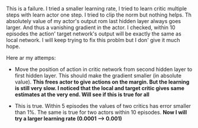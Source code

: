 This is a failure. I tried a smaller learning rate, I tried to learn critic multiple steps with learn actor one step. I tried to clip the norm but nothing helps. Th absolutely value of my actor's output rom last hidden layer always goes larger. And thus a vanishing gradient in the actor. I checked, within 10 episodes the action' target network's output will be exactly the same as local network. I will keep trying to fix this problm but I don' give it much hope.

Here ar my attemps:
  * Move the position of action in critic network from second hidden layer to first hidden layer. This should make the gradient smaller (in absolute value). **This frees actor to give actions on the margin. But the learning is still very slow. I noticed that the local and target critic gives same estimates at the very end. Will see if this is true for all**
  
  * This is true. Within 5 episodes the values of two critics has error smaller than 1%. The same is true for two actors within 10 episodes. **Now I will try a larger learning rate (0.0001 --> 0.001)**
